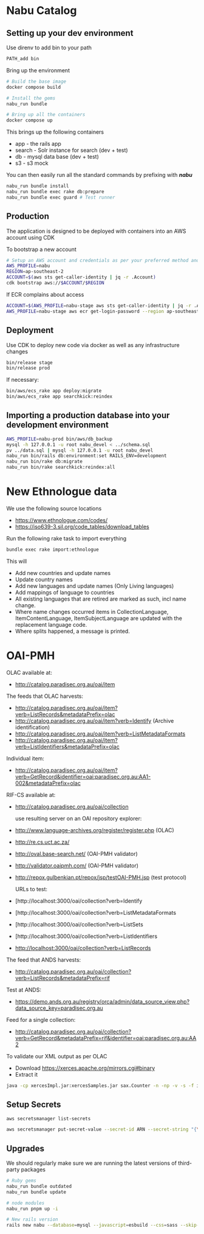 # Nabu Catalog

## Setting up your dev environment

Use direnv to add bin to your path

```bash
PATH_add bin
```

Bring up the environment

```bash
# Build the base image
docker compose build

# Install the gems
nabu_run bundle

# Bring up all the containers
docker compose up
```

This brings up the following containers

* app - the rails app
* search - Solr instance for search (dev + test)
* db - mysql data base (dev + test)
* s3 - s3 mock

You can then easily run all the standard commands by prefixing with ***nabu***

``` bash
nabu_run bundle install
nabu_run bundle exec rake db:prepare
nabu_run bundle exec guard # Test runner
```

## Production

The application is designed to be deployed with containers into an AWS account using CDK

To bootstrap a new account

```bash
# Setup an AWS account and credentials as per your preferred method and set the environment to use it
AWS_PROFILE=nabu
REGION=ap-southeast-2
ACCOUNT=$(aws sts get-caller-identity | jq -r .Account)
cdk bootstrap aws://$ACCOUNT/$REGION
```

If ECR complains about access

```bash
ACCOUNT=$(AWS_PROFILE=nabu-stage aws sts get-caller-identity | jq -r .Account)
AWS_PROFILE=nabu-stage aws ecr get-login-password --region ap-southeast-2 | docker login --username AWS --password-stdin $ACCOUNT.dkr.ecr.ap-southeast-2.amazonaws.com
```

## Deployment

Use CDK to deploy new code via docker as well as any infrastructure changes

``` bash
bin/release stage
bin/release prod
```

If necessary:

``` bash
bin/aws/ecs_rake app deploy:migrate
bin/aws/ecs_rake app searchkick:reindex
```

## Importing a production database into your development environment

``` bash
AWS_PROFILE=nabu-prod bin/aws/db_backup
mysql -h 127.0.0.1 -u root nabu_devel < ../schema.sql
pv ../data.sql | mysql -h 127.0.0.1 -u root nabu_devel
nabu_run bin/rails db:environment:set RAILS_ENV=development
nabu_run bin/rake db:migrate
nabu_run bin/rake searchkick:reindex:all
```

# New Ethnologue data

We use the following source locations

* <https://www.ethnologue.com/codes/>
* <https://iso639-3.sil.org/code_tables/download_tables>

Run the following rake task to import everything

``` bash
bundle exec rake import:ethnologue
```

This will

* Add new countries and update names
* Update country names
* Add new languages and update names (Only Living languages)
* Add mappings of language to countries
* All existing languages that are retired are marked as such, incl name change.
* Where name changes occurred items in CollectionLanguage, ItemContentLanguage, ItemSubjectLanguage are updated with the replacement language code.
* Where splits happened, a message is printed.

# OAI-PMH

OLAC available at:

* <http://catalog.paradisec.org.au/oai/item>

The feeds that OLAC harvests:

* <http://catalog.paradisec.org.au/oai/item?verb=ListRecords&metadataPrefix=olac>
* <http://catalog.paradisec.org.au/oai/item?verb=Identify> (Archive identification)
* <http://catalog.paradisec.org.au/oai/item?verb=ListMetadataFormats>
* <http://catalog.paradisec.org.au/oai/item?verb=ListIdentifiers&metadataPrefix=olac>

Individual item:

* <http://catalog.paradisec.org.au/oai/item?verb=GetRecord&identifier=oai:paradisec.org.au:AA1-002&metadataPrefix=olac>

RIF-CS available at:

* <http://catalog.paradisec.org.au/oai/collection>

  use resulting server on an OAI repository explorer:

* <http://www.language-archives.org/register/register.php> (OLAC)
* <http://re.cs.uct.ac.za/>
* <http://oval.base-search.net/> (OAI-PMH validator)
* <http://validator.oaipmh.com/> (OAI-PMH validator)
* <http://repox.gulbenkian.pt/repox/jsp/testOAI-PMH.jsp> (test protocol)

  URLs to test:

* [http://localhost:3000/oai/collection?verb=Identify
* [http://localhost:3000/oai/collection?verb=ListMetadataFormats
* [http://localhost:3000/oai/collection?verb=ListSets
* [http://localhost:3000/oai/collection?verb=ListIdentifiers
* <http://localhost:3000/oai/collection?verb=ListRecords>

The feed that ANDS harvests:

* <http://catalog.paradisec.org.au/oai/collection?verb=ListRecords&metadataPrefix=rif>

Test at ANDS:

* <https://demo.ands.org.au/registry/orca/admin/data_source_view.php?data_source_key=paradisec.org.au>

Feed for a single collection:

* <http://catalog.paradisec.org.au/oai/collection?verb=GetRecord&metadataPrefix=rif&identifier=oai:paradisec.org.au:AA2>

To validate our XML output as per OLAC

* Download <https://xerces.apache.org/mirrors.cgi#binary>
* Extract it

```bash
java -cp xercesImpl.jar:xercesSamples.jar sax.Counter -n -np -v -s -f item.xml
```

## Setup Secrets

```bash
aws secretsmanager list-secrets

aws secretsmanager put-secret-value --secret-id ARN --secret-string "{\"site_key\":\"***\", \"secret_key\":\"***\"}"
```

## Upgrades

We should regularly make sure we are running the latest versions of third-party packages

```bash
# Ruby gems
nabu_run bundle outdated
nabu_run bundle update

# node modules
nabu_run pnpm up -i

# New rails version
rails new nabu --database=mysql --javascript=esbuild --css=sass --skip-action-cable --skip-kamal
```
